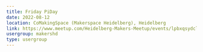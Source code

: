 ```yaml
---
title: Friday PiDay
date: 2022-08-12
location: CoMakingSpace (Makerspace Heidelberg), Heidelberg
link: https://www.meetup.com/Heidelberg-Makers-Meetup/events/lpbxqsydclbqb/
usergroup: makershd
type: usergroup
---
```

